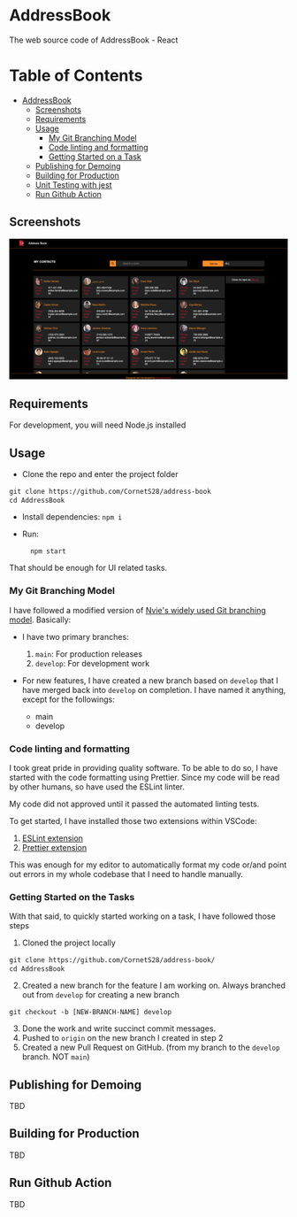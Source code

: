 # AddressBook

The web source code of AddressBook - React

# Table of Contents

- [AddressBook](#addressbook)
  - [Screenshots](#screenshots)
  - [Requirements](#requirements)
  - [Usage](#usage)
    - [My Git Branching Model](#my-git-branching-model)
    - [Code linting and formatting](#code-linting-and-formatting)
    - [Getting Started on a Task](#getting-started-on-a-task)
  - [Publishing for Demoing](#publishing-for-staging-demoing)
  - [Building for Production](#building-for-production)
  - [Unit Testing with jest](#unit-testing-with-jest)
  - [Run Github Action](#run-github-action)

## Screenshots

![Address Book](https://github.com/CornetS28/address-book/blob/develop/src/utils/images/screenShot.png)

## Requirements

For development, you will need Node.js installed



## Usage

- Clone the repo and enter the project folder

```
git clone https://github.com/CornetS28/address-book 
cd AddressBook
```

- Install dependencies: `npm i`

- Run:
 
    ```
      npm start
    ```
  

That should be enough for UI related tasks.


### My Git Branching Model

I have followed a modified version of [Nvie's widely used Git branching model](https://nvie.com/posts/a-successful-git-branching-model/). Basically:

- I have two primary branches:

  1. `main`: For production releases
  2. `develop`: For development work

- For new features, I have created a new branch based on `develop` that I have merged back into `develop` on completion. I have named it anything, except for the followings:
  - main
  - develop


### Code linting and formatting

I took great pride in providing quality software. To be able to do so, I have started with the code formatting using Prettier. Since my code will be read by other humans, so have used the ESLint linter.

My code did not approved until it passed the automated linting tests.

To get started, I have installed those two extensions within VSCode:

1. [ESLint extension](https://marketplace.visualstudio.com/items?itemName=dbaeumer.vscode-eslint)
2. [Prettier extension](https://marketplace.visualstudio.com/items?itemName=esbenp.prettier-vscode)


This was enough for my editor to automatically format my code or/and point out errors in my whole codebase that I need to handle manually.

### Getting Started on the Tasks

With that said, to quickly started working on a task, I have followed those steps

1. Cloned the project locally

```
git clone https://github.com/CornetS28/address-book/
cd AddressBook
```

2. Created a new branch for the feature I am  working on. Always branched out from `develop` for creating a new branch

```
git checkout -b [NEW-BRANCH-NAME] develop
```

3. Done the work and write succinct commit messages.
4. Pushed to `origin` on the new branch I created in step 2
5. Created a new Pull Request on GitHub. (from my branch to the `develop` branch. NOT `main`)


## Publishing for Demoing

TBD

## Building for Production

TBD


## Run Github Action
TBD
